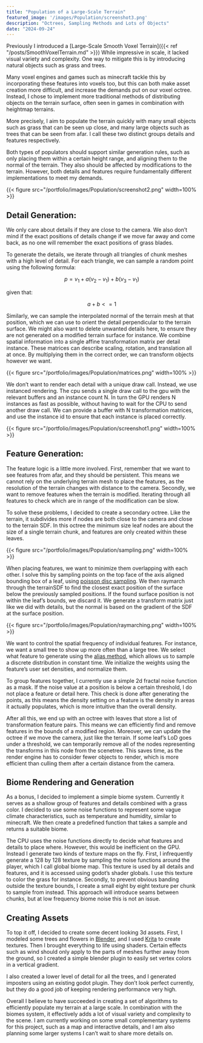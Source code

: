 ```yaml
---
title: "Population of a Large-Scale Terrain"
featured_image: '/images/Population/screenshot3.png'
description: "Octrees, Sampling Methods and Lots of Objects"
date: "2024-09-24"
---
```



Previously I introduced a [Large-Scale Smooth Voxel Terrain]({{< ref "/posts/SmoothVoxelTerrain.md" >}}) While impressive in scale, it lacked visual variety and complexity. One way to mitigate this is by introducing natural objects such as grass and trees. 

Many voxel engines and games such as minecraft tackle this by incorporating these features into voxels too, but this can both make asset creation more difficult, and increase the demands put on our voxel octree. Instead, I chose to implement more traditional methods of distributing objects on the terrain surface, often seen in games in combination with heightmap terrains.


More precisely, I aim to populate the terrain quickly with many small objects such as grass that can be seen up close, and many large objects such as trees that can be seen from afar. I call these two distinct groups details and features respectively. 

Both types of populators should support similar generation rules, such as only placing them within a certain height range, and aligning them to the normal of the terrain. They also should be affected by modifications to the terrain. However, both details and features require fundamentally different implementations to meet my demands.




{{< figure src="/portfolio/images/Population/screenshot2.png" width=100% >}}

## Detail Generation:

We only care about details if they are close to the camera. We also don’t mind if the exact positions of details change if we move far away and come back, as no one will remember the exact positions of grass blades.


To generate the details, we iterate through all triangles of chunk meshes with a high level of detail. For each triangle, we can sample a random point using the following formula:

$$ p = v_1 + a(v_2 - v_1) + b(v_3 - v_1)$$

given that:

$$a + b <= 1$$

Similarly, we can sample the interpolated normal of the terrain mesh at that position, which we can use to orient the detail perpendicular to the terrain surface. We might also want to delete unwanted details here, to ensure they are not generated on a modified terrain surface for instance. We combine spatial information into a single affine transformation matrix per detail instance. These matrices can describe scaling, rotation, and translation all at once. By multiplying them in the correct order, we can transform objects however we want.

{{< figure src="/portfolio/images/Population/matrices.png" width=100% >}}

We don’t want to render each detail with a unique draw call. Instead, we use instanced rendering. The cpu sends a single draw call to the gpu with the relevant buffers and an instance count N. In turn the GPU renders N instances as fast as possible, without having to wait for the CPU to send another draw call. We can provide a buffer with N transformation matrices, and use the instance id to ensure that each instance is placed correctly.



{{< figure src="/portfolio/images/Population/screenshot1.png" width=100% >}}

## Feature Generation:

The feature logic is a little more involved. First, remember that we want to see features from afar, and they should be persistent. This means we cannot rely on the underlying terrain mesh to place the features, as the resolution of the terrain changes with distance to the camera. Secondly, we want to remove features when the terrain is modified. Iterating through all features to check which are in range of the modification can be slow.

To solve these problems, I decided to create a secondary octree. Like the terrain, it subdivides more if nodes are both close to the camera and close to the terrain SDF. 
In this octree the minimum size leaf nodes are about the size of a single terrain chunk, and features are only created within these leaves.


{{< figure src="/portfolio/images/Population/sampling.png" width=100% >}}

When placing features, we want to minimize them overlapping with each other. I solve this by sampling points on the top face of the axis aligned bounding box of a leaf, using [poisson disc sampling](https://www.jasondavies.com/poisson-disc/). We then raymarch through the terrainSDF to find the closest exact position of the surface below the previously sampled positions. If the found surface position is not within the leaf’s bounds, we discard it. We generate a transform matrix just like we did with details, but the normal is based on the gradient of the SDF at the surface position. 

{{< figure src="/portfolio/images/Population/raymarching.png" width=100% >}}

We want to control the spatial frequency of individual features. For instance, we want a small tree to show up more often than a large tree. We select what feature to generate using the [alias method](https://en.wikipedia.org/wiki/Alias_method), which allows us to sample a discrete distribution in constant time. We initialize the weights using the feature’s user set densities, and normalize them. 

To group features together, I currently use a simple 2d fractal noise function as a mask. If the noise value at a position is below a certain threshold, I do not place a feature or detail here.  This check is done after generating the points, as this means the density setting on a feature is the density in areas it actually populates, which is more intuitive than the overall density. 

After all this, we end up with an octree with leaves that store a list of transformation feature pairs. This means we can efficiently find and remove features in the bounds of a modified region. Moreover, we can update the octree if we move the camera, just like the terrain. If some leaf’s LoD goes under a threshold, we can temporarily remove all of the nodes representing the transforms in this node from the scenetree. This saves time, as the render engine has to consider fewer objects to render, which is more efficient than culling them after a certain distance from the camera.



## Biome Rendering and Generation

As a bonus, I decided to implement a simple biome system. Currently it serves as a shallow group of features and details combined with a grass color. I decided to use some noise functions to represent some vague climate characteristics, such as temperature and humidity, similar to minecraft. We then create a predefined function that takes a sample and returns a suitable biome.


The CPU uses the noise functions directly to decide what features and details to place where. However, this would be inefficient on the GPU. Instead I generate two kinds of texture maps on the fly. First, I infrequently generate a 128 by 128 texture by sampling the noise functions around the player, which I call global biome map. This texture is used by all details and features, and it is accessed using godot’s shader globals. I use this texture to color the grass for instance. Secondly, to prevent obvious banding outside the texture bounds, I create a small eight by eight texture per chunk to sample from instead. This approach will introduce seams between chunks, but at low frequency biome noise this is not an issue.


## Creating Assets

To top it off, I decided to create some decent looking 3d assets. First, I modeled some trees and flowers in [Blender](https://www.blender.org/), and I used [Krita](https://krita.org/en/) to create textures. Then I brought everything to life using shaders. Certain effects such as wind should only apply to the parts of meshes further away from the ground, so I created a simple blender plugin to easily set vertex colors in a vertical gradient.



I also created a lower level of detail for all the trees, and I generated imposters using an existing godot plugin. They don’t look perfect currently, but they do a good job of keeping rendering performance very high.


Overall I believe to have succeeded in creating a set of algorithms to efficiently populate my terrain at a large scale. In combination with the biomes system, it effectively adds a lot of visual variety and complexity to the scene. I am currently working on some small complementary systems for this project, such as a map and interactive details, and I am also planning some larger systems I can’t wait to share more details on.

